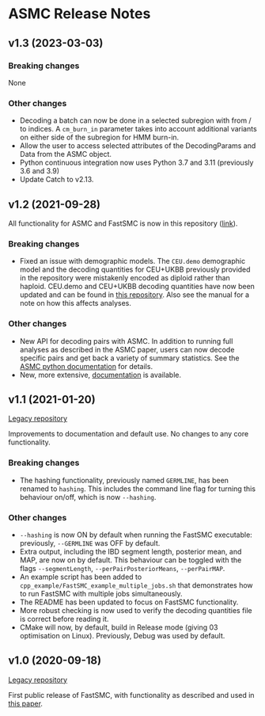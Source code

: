 # ASMC Release Notes

## v1.3 (2023-03-03)

### Breaking changes

None

### Other changes

- Decoding a batch can now be done in a selected subregion with from / to indices.
  A `cm_burn_in` parameter takes into account additional variants on either side of the subregion for HMM burn-in.
- Allow the user to access selected attributes of the DecodingParams and Data from the ASMC object.
- Python continuous integration now uses Python 3.7 and 3.11 (previously 3.6 and 3.9)
- Update Catch to v2.13.


## v1.2 (2021-09-28)

All functionality for ASMC and FastSMC is now in this repository ([link](https://github.com/PalamaraLab/ASMC)).

### Breaking changes

- Fixed an issue with demographic models.
  The `CEU.demo` demographic model and the decoding quantities for CEU+UKBB previously provided in the repository were mistakenly encoded as diploid rather than haploid. 
  CEU.demo and CEU+UKBB decoding quantities have now been updated and can be found in [this repository](https://github.com/PalamaraLab/ASMC_data).
  Also see the manual for a note on how this affects analyses.

### Other changes

- New API for decoding pairs with ASMC.
  In addition to running full analyses as described in the ASMC paper, users can now decode specific pairs and get back a variety of summary statistics.
  See the [ASMC python documentation](https://github.com/PalamaraLab/ASMC/blob/main/docs/asmc_python.md) for details.
- New, more extensive, [documentation](https://github.com/PalamaraLab/ASMC/blob/main/docs/) is available.


## v1.1 (2021-01-20)

[Legacy repository](https://github.com/PalamaraLab/FastSMC/releases/tag/v1.1)

Improvements to documentation and default use.
No changes to any core functionality.

### Breaking changes

- The hashing functionality, previously named `GERMLINE`, has been renamed to `hashing`.
  This includes the command line flag for turning this behaviour on/off, which is now `--hashing`.

### Other changes

- `--hashing` is now ON by default when running the FastSMC executable: previously, `--GERMLINE` was OFF by default.
- Extra output, including the IBD segment length, posterior mean, and MAP, are now on by default.
  This behaviour can be toggled with the flags `--segmentLength`, `--perPairPosteriorMeans`, `--perPairMAP`.
- An example script has been added to `cpp_example/FastSMC_example_multiple_jobs.sh` that demonstrates how to run FastSMC with multiple jobs simultaneously.
- The README has been updated to focus on FastSMC functionality.
- More robust checking is now used to verify the decoding quantities file is correct before reading it.
- CMake will now, by default, build in Release mode (giving 03 optimisation on Linux).
  Previously, Debug was used by default.


## v1.0 (2020-09-18)

[Legacy repository](https://github.com/PalamaraLab/FastSMC/releases/tag/v1.0)

First public release of FastSMC, with functionality as described and used in [this paper](https://doi.org/10.1038/s41467-020-19588-x).
